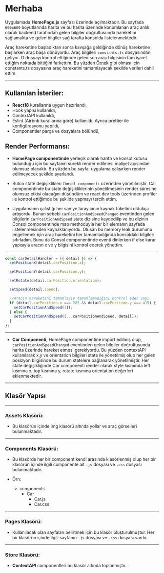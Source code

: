 # Merhaba

Uygulamada **HomePage.js** sayfası üzerinde açılmaktadır. Bu sayfada `600x600` boyutlarında harita ve bu harita üzerinde konumlanan araç anlık olarak backend tarafından gelen bilgiler doğrultusunda hareketini sağlamakta ve gelen bilgiler sağ tarafta konsolda listelenmektedir.

Araç hareketine başladıktan sonra kavşağa geldiğinde dönüş hareketine başlarken araç başa dönüyordu. Araç bilgileri `constants.ts` dosyasından geliyor. O dosyayı kontrol ettiğimde gelen son araç bilgisinin tam işaret ettiğim noktada bittiğini farkettim. Bu yüzden [Örnek](https://streamable.com/u1uol9) gibi olması için constants.ts dosyasına araç hareketini tamamlayacak şekilde verileri dahil ettim.

---

## Kullanılan İsteriler:

- **React18** kurallarına uygun hazırlandı,
- Hook yapısı kullanıldı,
- ContextAPI kullanıldı,
- Eslint (Airbnb kurallarına göre) kullanıldı. Ayrıca prettier ile konfigürasyonu yapıldı,
- Componentler parça ve dosyalara bölündü,

## Render Performansı:

- **HomePage componentinde** yerleşik olarak harita ve konsol kutusu bulunduğu için bu sayfanın sürekli render edilmesi maliyet açısından olumsuz olacaktı. Bu yüzden bu sayfa, uygulama çalışırken render edilmeyecek şekilde ayarlandı.

- Bütün state değişiklikleri `Consol componenti` üzerinden yönetilmiştir. Car componentinde bu state değişikliklerinin yönetilmesinin render süresine olumsuz etkisi olacağını düşündüm ve react dev tools üzerinden profiler ile kontrol ettiğimde bu şekilde yapmayı tercih ettim.

- Uygulamanın çalıştığı her saniye tarayıcının kaynak tüketimi oldukça artıyordu. Bunun sebebi `carPositionAndSpeedChanged` eventinden gelen bilgilerin `CarPositionAndSpeed` state dizisine kaydedilip ve bu dizinin Consol componentinde map methoduyla her bir elemanın sayfada listelenmesinden kaynaklanıyordu. Oluşan bu memory leak durumunu engellemek için araç hareketini her tamamladığında konsoldaki bilgileri sıfırladım. Bunu da Consol componentinde eventi dinlerken if else karar yapısıyla aracın x ve y bilgisini kontrol ederek yönettim.

---

```javascript
const carDetailHandler = ({ detail }) => {
  setPositionX(detail.carPosition.x);

  setPositionY(detail.carPosition.y);

  setRotate(detail.carPosition.orientation);

  setSpeed(detail.speed);

  //Aracın hareketini tamamlayıp tamamlamadığını kontrol eden yapı
  if (detail.carPosition.x === 285 && detail.carPosition.y === 415) {
    setCarPositionAndSpeed([]);
  } else {
    setCarPositionAndSpeed([...carPositionAndSpeed, detail]);
  }
};
```

---

- **Car Componenti**, HomePage componentine import edilmiş olup, `carPositionAndSpeedChanged` eventinden gelen bilgiler doğrultusunda harita üzerinde hareket etmesi gerekiyordu. Bu yüzden contextAPI kullanılarak x,y ve orientation bilgileri state ile yönetilmiş olup her gelen posizyon bilgisinde bu durum statelere bağlanarak yönetilmiştir. Her state değişikliğinde Car componenti render olarak style kısmında left kısmına x, top kısmına y, rotate kısmına orientation değerleri eklenmektedir.

---

## Klasör Yapısı

---

### Assets Klasörü:

- Bu klasörün içinde img klasörü altında yollar ve araç görselleri bulunmaktadır.

---

### Components Klasörü:

- Bu klasörde her bir component kendi arasında klasörlenmiş olup her bir klasörün içinde ilgili componente ait `.js` dosyası ve `.css` dosyası bulunmaktadır.

- Örn:
  - components
    - Car
      - Car.js
      - Car.css

---

### Pages Klasörü:

- Kullanılacak olan sayfaları belirtmek için bu klasör oluşturulmuştur. Her bir klasörün içinde ilgili sayfanın `.js` dosyası ve `.css` dosyası vardır.

---

### Store Klasörü:

- **ContextAPI** componentleri bu klasör altında toplanmıştır.
